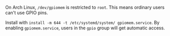 On Arch Linux, `/dev/gpiomem` is restricted to `root`. This means ordinary users can't use GPIO pins.

Install with `install -m 644 -t /etc/systemd/system/ gpiomem.service`.
By enabling `gpiomem.service`, users in the `gpio` group will get automatic access.
